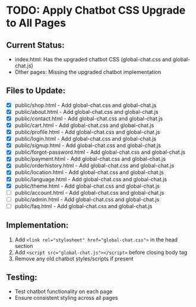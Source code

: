 # TODO: Apply Chatbot CSS Upgrade to All Pages

## Current Status:
- index.html: Has the upgraded chatbot CSS (global-chat.css and global-chat.js)
- Other pages: Missing the upgraded chatbot implementation

## Files to Update:
- [x] public/shop.html - Add global-chat.css and global-chat.js
- [x] public/about.html - Add global-chat.css and global-chat.js
- [x] public/contact.html - Add global-chat.css and global-chat.js
- [x] public/cart.html - Add global-chat.css and global-chat.js
- [x] public/profile.html - Add global-chat.css and global-chat.js
- [x] public/login.html - Add global-chat.css and global-chat.js
- [x] public/signup.html - Add global-chat.css and global-chat.js
- [x] public/forgot-password.html - Add global-chat.css and global-chat.js
- [x] public/payment.html - Add global-chat.css and global-chat.js
- [x] public/orderhistory.html - Add global-chat.css and global-chat.js
- [x] public/location.html - Add global-chat.css and global-chat.js
- [x] public/language.html - Add global-chat.css and global-chat.js
- [x] public/theme.html - Add global-chat.css and global-chat.js
- [ ] public/account.html - Add global-chat.css and global-chat.js
- [ ] public/admin.html - Add global-chat.css and global-chat.js
- [ ] public/faq.html - Add global-chat.css and global-chat.js

## Implementation:
1. Add `<link rel="stylesheet" href="global-chat.css">` in the head section
2. Add `<script src="global-chat.js"></script>` before closing body tag
3. Remove any old chatbot styles/scripts if present

## Testing:
- Test chatbot functionality on each page
- Ensure consistent styling across all pages
